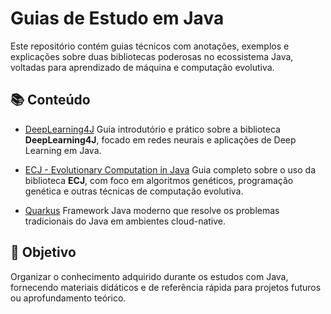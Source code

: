 # Guias de Estudo em Java

Este repositório contém guias técnicos com anotações, exemplos e explicações sobre duas bibliotecas poderosas no ecossistema Java, voltadas para aprendizado de máquina e computação evolutiva.

## 📚 Conteúdo

* [DeepLearning4J](./DeepLearning4J.md)
  Guia introdutório e prático sobre a biblioteca **DeepLearning4J**, focado em redes neurais e aplicações de Deep Learning em Java.

* [ECJ - Evolutionary Computation in Java](./ECJ.md)
  Guia completo sobre o uso da biblioteca **ECJ**, com foco em algoritmos genéticos, programação genética e outras técnicas de computação evolutiva.

* [Quarkus](./Quarkus.md)
  Framework Java moderno que resolve os problemas tradicionais do Java em ambientes cloud-native.
   

## 🚀 Objetivo

Organizar o conhecimento adquirido durante os estudos com Java, fornecendo materiais didáticos e de referência rápida para projetos futuros ou aprofundamento teórico.
